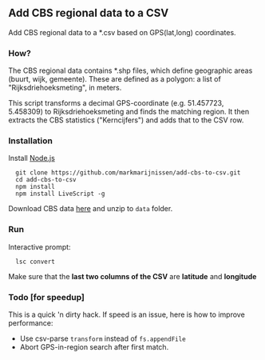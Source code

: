 ##  Add CBS regional data to a CSV
Add CBS regional data to a *.csv based on GPS(lat,long) coordinates.

### How?
The CBS regional data contains *.shp files, which define geographic areas (buurt, wijk, gemeente). These are defined as a polygon: a list of "Rijksdriehoeksmeting", in meters. 

This script transforms a decimal GPS-coordinate (e.g. 51.457723, 5.458309) to Rijksdriehoeksmeting and finds the matching region. It then extracts the CBS statistics ("Kerncijfers") and adds that to the CSV row.

### Installation

Install [Node.js](www.nodejs.org)
```
  git clone https://github.com/markmarijnissen/add-cbs-to-csv.git
  cd add-cbs-to-csv
  npm install
  npm install LiveScript -g
```

Download CBS data [here](http://www.cbs.nl/nl-NL/menu/themas/dossiers/nederland-regionaal/publicaties/geografische-data/archief/2013/default.htm) and unzip to `data` folder.

### Run
Interactive prompt:
```
  lsc convert
```
Make sure that the **last two columns of the CSV** are **latitude** and **longitude**

### Todo [for speedup]
This is a quick 'n dirty hack. If speed is an issue, here is how to improve performance:

* Use csv-parse `transform` instead of `fs.appendFile`
* Abort GPS-in-region search after first match.